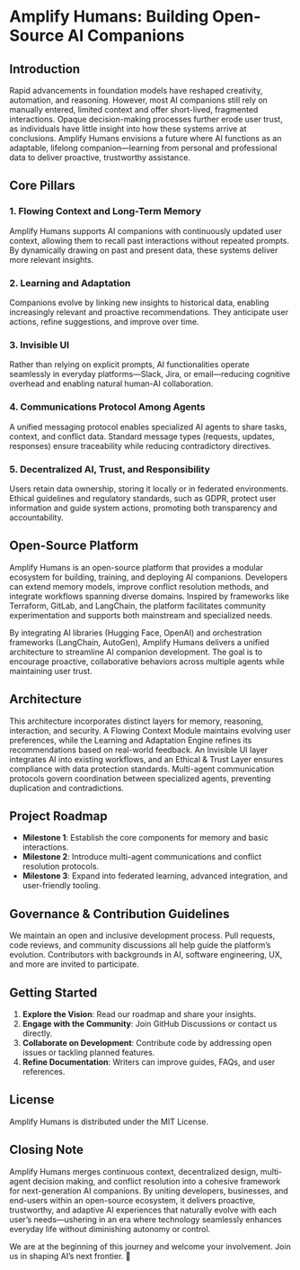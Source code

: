 # Amplify Humans: Building Open-Source AI Companions

## Introduction

Rapid advancements in foundation models have reshaped creativity, automation, and reasoning. However, most AI companions still rely on manually entered, limited context and offer short-lived, fragmented interactions. Opaque decision-making processes further erode user trust, as individuals have little insight into how these systems arrive at conclusions. Amplify Humans envisions a future where AI functions as an adaptable, lifelong companion—learning from personal and professional data to deliver proactive, trustworthy assistance.

## Core Pillars

### 1. Flowing Context and Long-Term Memory
Amplify Humans supports AI companions with continuously updated user context, allowing them to recall past interactions without repeated prompts. By dynamically drawing on past and present data, these systems deliver more relevant insights.

### 2. Learning and Adaptation
Companions evolve by linking new insights to historical data, enabling increasingly relevant and proactive recommendations. They anticipate user actions, refine suggestions, and improve over time.

### 3. Invisible UI
Rather than relying on explicit prompts, AI functionalities operate seamlessly in everyday platforms—Slack, Jira, or email—reducing cognitive overhead and enabling natural human-AI collaboration.

### 4. Communications Protocol Among Agents
A unified messaging protocol enables specialized AI agents to share tasks, context, and conflict data. Standard message types (requests, updates, responses) ensure traceability while reducing contradictory directives.

### 5. Decentralized AI, Trust, and Responsibility
Users retain data ownership, storing it locally or in federated environments. Ethical guidelines and regulatory standards, such as GDPR, protect user information and guide system actions, promoting both transparency and accountability.

## Open-Source Platform

Amplify Humans is an open-source platform that provides a modular ecosystem for building, training, and deploying AI companions. Developers can extend memory models, improve conflict resolution methods, and integrate workflows spanning diverse domains. Inspired by frameworks like Terraform, GitLab, and LangChain, the platform facilitates community experimentation and supports both mainstream and specialized needs.

By integrating AI libraries (Hugging Face, OpenAI) and orchestration frameworks (LangChain, AutoGen), Amplify Humans delivers a unified architecture to streamline AI companion development. The goal is to encourage proactive, collaborative behaviors across multiple agents while maintaining user trust.

## Architecture

This architecture incorporates distinct layers for memory, reasoning, interaction, and security. A Flowing Context Module maintains evolving user preferences, while the Learning and Adaptation Engine refines its recommendations based on real-world feedback. An Invisible UI layer integrates AI into existing workflows, and an Ethical & Trust Layer ensures compliance with data protection standards. Multi-agent communication protocols govern coordination between specialized agents, preventing duplication and contradictions.

## Project Roadmap

- **Milestone 1**: Establish the core components for memory and basic interactions.
- **Milestone 2**: Introduce multi-agent communications and conflict resolution protocols.
- **Milestone 3**: Expand into federated learning, advanced integration, and user-friendly tooling.

## Governance & Contribution Guidelines

We maintain an open and inclusive development process. Pull requests, code reviews, and community discussions all help guide the platform’s evolution. Contributors with backgrounds in AI, software engineering, UX, and more are invited to participate.

## Getting Started

1. **Explore the Vision**: Read our roadmap and share your insights.
2. **Engage with the Community**: Join GitHub Discussions or contact us directly.
3. **Collaborate on Development**: Contribute code by addressing open issues or tackling planned features.
4. **Refine Documentation**: Writers can improve guides, FAQs, and user references.

## License

Amplify Humans is distributed under the MIT License.

## Closing Note

Amplify Humans merges continuous context, decentralized design, multi-agent decision making, and conflict resolution into a cohesive framework for next-generation AI companions. By uniting developers, businesses, and end-users within an open-source ecosystem, it delivers proactive, trustworthy, and adaptive AI experiences that naturally evolve with each user’s needs—ushering in an era where technology seamlessly enhances everyday life without diminishing autonomy or control.

We are at the beginning of this journey and welcome your involvement. Join us in shaping AI’s next frontier. 🚀